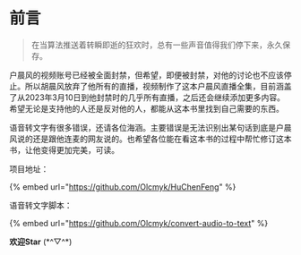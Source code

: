 # 前言

> 在当算法推送着转瞬即逝的狂欢时，总有一些声音值得我们停下来，永久保存。

户晨风的视频账号已经被全面封禁，但希望，即便被封禁，对他的讨论也不应该停止。所以胡晨风放弃了他所有的直播，视频制作了这本户晨风直播全集，目前涵盖了从2023年3月10日到他封禁时的几乎所有直播，之后还会继续添加更多内容。希望无论是支持他的人还是反对他的人，都能从这本书里找到自己需要的东西。

语音转文字有很多错误，还请各位海涵。主要错误是无法识别出某句话到底是户晨风说的还是跟他连麦的网友说的。也希望各位能在看这本书的过程中帮忙修订这本书，让他变得更加完美，可读。



项目地址：

{% embed url="https://github.com/Olcmyk/HuChenFeng" %}

语音转文字脚本：

{% embed url="https://github.com/Olcmyk/convert-audio-to-text" %}

**欢迎Star**  (\*^▽^\*)

